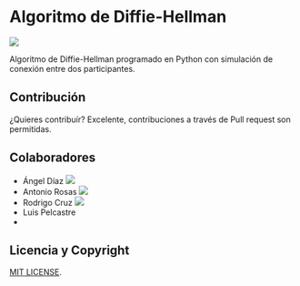 # Algoritmo de Diffie-Hellman
[![](https://img.shields.io/badge/Python-3776AB?style=for-the-badge&logo=python&logoColor=white)](https://www.python.org/)

Algoritmo de Diffie-Hellman programado en Python con simulación de conexión entre dos participantes.


## Contribución
¿Quieres contribuír?
Excelente, contribuciones a través de Pull request son permitidas.

## Colaboradores

- Ángel Díaz [![](https://img.shields.io/github/followers/AngelDiazMera.svg?style=social&label=Follow&maxAge=2592000)](https://github.com/AngelDiazMera/)
- Antonio Rosas [![](https://img.shields.io/github/followers/Antonio152.svg?style=social&label=Follow&maxAge=2592000)](https://github.com/AngelDiazMera/)
- Rodrigo Cruz [![](https://img.shields.io/github/followers/rodrigocrz.svg?style=social&label=Follow&maxAge=2592000)](https://github.com/AngelDiazMera/)
- Luis Pelcastre
- 
## Licencia y Copyright
[MIT LICENSE](LICENSE).
